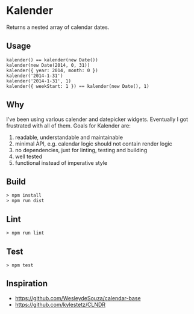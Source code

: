 # Kalender

Returns a nested array of calendar dates.

## Usage

    kalender() == kalender(new Date())
    kalender(new Date(2014, 0, 31))
    kalender({ year: 2014, month: 0 })
    kalender('2014-1-31')
    kalender('2014-1-31', 1)
    kalender({ weekStart: 1 }) == kalender(new Date(), 1)


## Why

I've been using various calender and datepicker widgets. Eventually I got
frustrated with all of them. Goals for Kalender are:

1. readable, understandable and maintainable
2. minimal API, e.g. calendar logic should not contain render logic
3. no dependencies, just for linting, testing and building
4. well tested
5. functional instead of imperative style


## Build

    > npm install
    > npm run dist


## Lint

    > npm run lint


## Test

    > npm test


## Inspiration

- https://github.com/WesleydeSouza/calendar-base
- https://github.com/kylestetz/CLNDR

